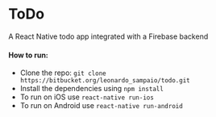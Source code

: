 # ToDo

A React Native todo app integrated with a Firebase backend

#### How to run:

- Clone the repo: `git clone https://bitbucket.org/leonardo_sampaio/todo.git`
- Install the dependencies using `npm install`
- To run on iOS use `react-native run-ios`
- To run on Android use `react-native run-android`
